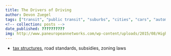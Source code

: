 ```yaml
---
title: The Drivers of Driving
author: Devon Zuegel
tags: ["transit", "public transit", "suburbs", "cities", "cars", "automobiles"]
<!-- collection: posts -->
date_published: ??????????
img: http://www.paneuropeannetworks.com/wp-content/uploads/2015/08/Highway-c-Brigitte-Werner-424x228.jpg
---
```


- [tax structures](http://www.motherjones.com/environment/2014/02/9-reasons-united-states-car-dependent-europe), road standards, subsidies, zoning laws